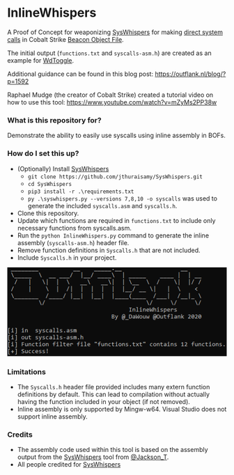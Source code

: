 # InlineWhispers #
A Proof of Concept for weaponizing [SysWhispers](https://github.com/jthuraisamy/SysWhispers) for making [direct system calls](https://outflank.nl/blog/2019/06/19/red-team-tactics-combining-direct-system-calls-and-srdi-to-bypass-av-edr/) in Cobalt Strike [Beacon Object File](https://www.cobaltstrike.com/help-beacon-object-files).

The initial output (`functions.txt` and `syscalls-asm.h`) are created as an example for [WdToggle](https://github.com/outflanknl/WdToggle).

Additional guidance can be found in this blog post: https://outflank.nl/blog/?p=1592

Raphael Mudge (the creator of Cobalt Strike) created a tutorial video on how to use this tool: https://www.youtube.com/watch?v=mZyMs2PP38w

### What is this repository for? ###

Demonstrate the ability to easily use syscalls using inline assembly in BOFs.

### How do I set this up? ###

 * (Optionally) Install [SysWhispers](https://github.com/jthuraisamy/SysWhispers)
    * `git clone https://github.com/jthuraisamy/SysWhispers.git `
    * `cd SysWhispers`
    * `pip3 install -r .\requirements.txt`
    * `py .\syswhispers.py --versions 7,8,10 -o syscalls` was used to generate the included `syscalls.asm` and `syscalls.h`.
 * Clone this repository.
 * Update which functions are required in `functions.txt` to include only necessary functions from syscalls.asm.
 * Run the ``python InlineWhispers.py`` command to generate the inline assembly (`syscalls-asm.h`) header file.
 * Remove function definitions in `Syscalls.h` that are not included.
 * Include `Syscalls.h` in your project.

![InlineWhipers](InlineWhispers.png) 

### Limitations ###

 * The `Syscalls.h` header file provided includes many extern function definitions by default. This can lead to compilation without actually having the function included in your object (if not removed).
 * Inline assembly is only supported by Mingw-w64. Visual Studio does not support inline assembly.

### Credits ###

 * The assembly code used within this tool is based on the assembly output from the 
[SysWhispers](https://github.com/jthuraisamy/SysWhispers) tool from [@Jackson_T](https://twitter.com/Jackson_T).
 * All people credited for [SysWhispers](https://github.com/jthuraisamy/SysWhispers#credits)
